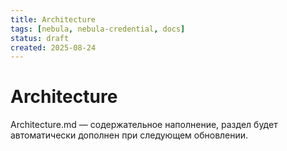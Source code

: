 ```yaml
---
title: Architecture
tags: [nebula, nebula-credential, docs]
status: draft
created: 2025-08-24
---
```


# Architecture

Architecture.md — содержательное наполнение, раздел будет автоматически дополнен при следующем обновлении.

